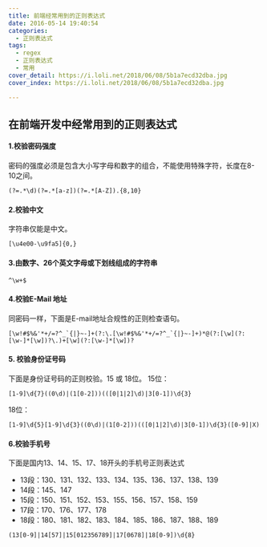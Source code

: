 ```yaml
---
title: 前端经常用到的正则表达式
date: 2016-05-14 19:40:54
categories:
  - 正则表达式
tags:
  - regex
  - 正则表达式
  - 常用
cover_detail: https://i.loli.net/2018/06/08/5b1a7ecd32dba.jpg
cover_index: https://i.loli.net/2018/06/08/5b1a7ecd32dba.jpg

---
```

## 在前端开发中经常用到的正则表达式
#### 1.校验密码强度
密码的强度必须是包含大小写字母和数字的组合，不能使用特殊字符，长度在8-10之间。
  ```
  (?=.*\d)(?=.*[a-z])(?=.*[A-Z]).{8,10}
  ```
#### 2.校验中文
字符串仅能是中文。
  ```
  [\u4e00-\u9fa5]{0,}
  ```
#### 3.由数字、26个英文字母或下划线组成的字符串
  ```
  ^\w+$
  ```
#### 4.校验E-Mail 地址
同密码一样，下面是E-mail地址合规性的正则检查语句。
  ```
  [\w!#$%&'*+/=?^_`{|}~-]+(?:\.[\w!#$%&'*+/=?^_`{|}~-]+)*@(?:[\w](?:[\w-]*[\w])?\.)+[\w](?:[\w-]*[\w])?
  ```
#### 5. 校验身份证号码
下面是身份证号码的正则校验。15 或 18位。
15位：
  ```
  [1-9]\d{7}((0\d)|(1[0-2]))(([0|1|2]\d)|3[0-1])\d{3}
  ```
18位：
  ```
  [1-9]\d{5}[1-9]\d{3}((0\d)|(1[0-2]))(([0|1|2]\d)|3[0-1])\d{3}([0-9]|X)
  ```
#### 6.校验手机号
下面是国内13、14、15、17、18开头的手机号正则表达式
* 13段：130、131、132、133、134、135、136、137、138、139
* 14段：145、147
* 15段：150、151、152、153、155、156、157、158、159
* 17段：170、176、177、178
* 18段：180、181、182、183、184、185、186、187、188、189

```
(13[0-9]|14[57]|15[012356789]|17[0678]|18[0-9])\d{8}
```
